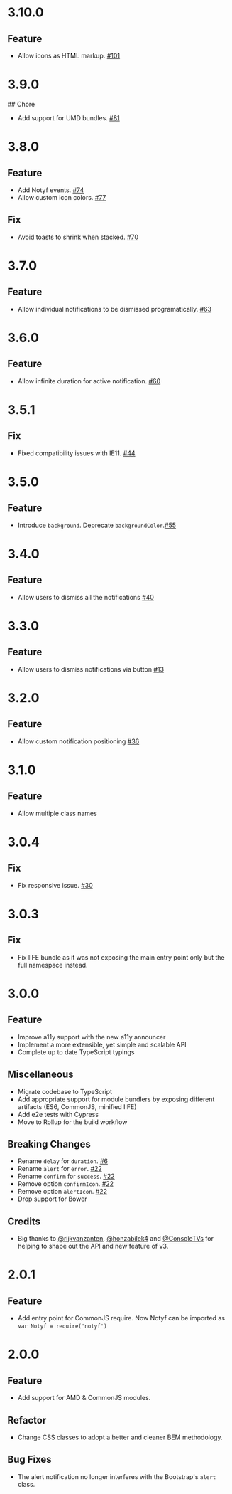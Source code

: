 # 3.10.0

## Feature

- Allow icons as HTML markup. [#101](https://github.com/caroso1222/notyf/pull/101)

# 3.9.0

## Chore

- Add support for UMD bundles. [#81](https://github.com/caroso1222/notyf/pull/81)

# 3.8.0

## Feature

- Add Notyf events. [#74](https://github.com/caroso1222/notyf/pull/74)
- Allow custom icon colors. [#77](https://github.com/caroso1222/notyf/pull/77)

## Fix

- Avoid toasts to shrink when stacked. [#70](https://github.com/caroso1222/notyf/pull/70)

# 3.7.0

## Feature

- Allow individual notifications to be dismissed programatically. [#63](https://github.com/caroso1222/notyf/pull/63)

# 3.6.0

## Feature

- Allow infinite duration for active notification. [#60](https://github.com/caroso1222/notyf/pull/60)

# 3.5.1

## Fix

- Fixed compatibility issues with IE11. [#44](https://github.com/caroso1222/notyf/issues/44)

# 3.5.0

## Feature

- Introduce `background`. Deprecate `backgroundColor`.[#55](https://github.com/caroso1222/notyf/issues/55)

# 3.4.0

## Feature

- Allow users to dismiss all the notifications [#40](https://github.com/caroso1222/notyf/issues/40)

# 3.3.0

## Feature

- Allow users to dismiss notifications via button [#13](https://github.com/caroso1222/notyf/issues/13)

# 3.2.0

## Feature

- Allow custom notification positioning [#36](https://github.com/caroso1222/notyf/issues/36)

# 3.1.0

## Feature

- Allow multiple class names

# 3.0.4

## Fix

- Fix responsive issue. [#30](https://github.com/caroso1222/notyf/issues/30)

# 3.0.3

## Fix

- Fix IIFE bundle as it was not exposing the main entry point only but the full namespace instead.

# 3.0.0

## Feature

* Improve a11y support with the new a11y announcer
* Implement a more extensible, yet simple and scalable API
* Complete up to date TypeScript typings

## Miscellaneous

* Migrate codebase to TypeScript
* Add appropriate support for module bundlers by exposing different artifacts (ES6, CommonJS, minified IIFE)
* Add e2e tests with Cypress
* Move to Rollup for the build workflow

## Breaking Changes

* Rename `delay` for `duration`. [#6](https://github.com/caroso1222/notyf/issues/6)
* Rename `alert` for `error`. [#22](https://github.com/caroso1222/notyf/issues/22)
* Rename `confirm` for `success`. [#22](https://github.com/caroso1222/notyf/issues/22)
* Remove option `confirmIcon`. [#22](https://github.com/caroso1222/notyf/issues/22)
* Remove option `alertIcon`. [#22](https://github.com/caroso1222/notyf/issues/22)
* Drop support for Bower

## Credits

* Big thanks to [@rijkvanzanten](https://github.com/rijkvanzanten), [@honzabilek4](https://github.com/honzabilek4) and [@ConsoleTVs](https://github.com/ConsoleTVs) for helping to shape out the API and new feature of v3.

# 2.0.1

## Feature

* Add entry point for CommonJS require. Now Notyf can be imported as `var Notyf = require('notyf')`

# 2.0.0

## Feature

* Add support for AMD & CommonJS modules.

## Refactor

* Change CSS classes to adopt a better and cleaner BEM methodology.

## Bug Fixes

* The alert notification no longer interferes with the Bootstrap's `alert` class. 